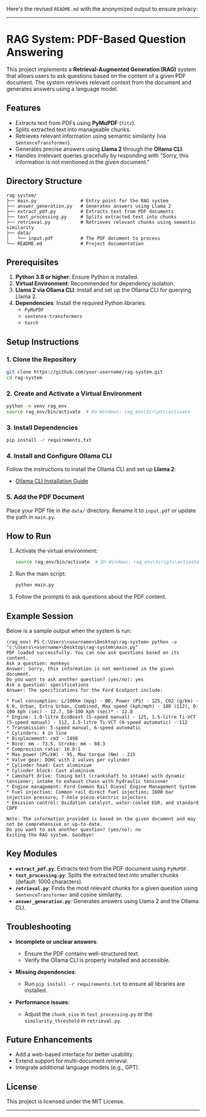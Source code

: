 Here's the revised `README.md` with the anonymized output to ensure privacy:

---

# RAG System: PDF-Based Question Answering

This project implements a **Retrieval-Augmented Generation (RAG)** system that allows users to ask questions based on the content of a given PDF document. The system retrieves relevant context from the document and generates answers using a language model.

## Features

- Extracts text from PDFs using **PyMuPDF** (`fitz`).
- Splits extracted text into manageable chunks.
- Retrieves relevant information using semantic similarity (via `SentenceTransformer`).
- Generates precise answers using **Llama 2** through the **Ollama CLI**.
- Handles irrelevant queries gracefully by responding with "Sorry, this information is not mentioned in the given document."

## Directory Structure

```
rag-system/
├── main.py                # Entry point for the RAG system
├── answer_generation.py   # Generates answers using Llama 2
├── extract_pdf.py         # Extracts text from PDF documents
├── text_processing.py     # Splits extracted text into chunks
├── retrieval.py           # Retrieves relevant chunks using semantic similarity
├── data/
│   └── input.pdf          # The PDF document to process
└── README.md              # Project documentation
```

## Prerequisites

1. **Python 3.8 or higher**: Ensure Python is installed.
2. **Virtual Environment**: Recommended for dependency isolation.
3. **Llama 2 via Ollama CLI**: Install and set up the Ollama CLI for querying Llama 2.
4. **Dependencies**: Install the required Python libraries:
   - `PyMuPDF`
   - `sentence-transformers`
   - `torch`

## Setup Instructions

### 1. Clone the Repository
```bash
git clone https://github.com/your-username/rag-system.git
cd rag-system
```

### 2. Create and Activate a Virtual Environment
```bash
python -m venv rag_env
source rag_env/bin/activate  # On Windows: rag_env\Scripts\activate
```

### 3. Install Dependencies
```bash
pip install -r requirements.txt
```

### 4. Install and Configure Ollama CLI
Follow the instructions to install the Ollama CLI and set up **Llama 2**:
- [Ollama CLI Installation Guide](https://ollama.ai)

### 5. Add the PDF Document
Place your PDF file in the `data/` directory. Rename it to `input.pdf` or update the path in `main.py`.

## How to Run

1. Activate the virtual environment:
   ```bash
   source rag_env/bin/activate  # On Windows: rag_env\Scripts\activate
   ```

2. Run the main script:
   ```bash
   python main.py
   ```

3. Follow the prompts to ask questions about the PDF content.

## Example Session

Below is a sample output when the system is run:

```plaintext
(rag_env) PS C:\Users\<username>\Desktop\rag-system> python -u "c:\Users\<username>\Desktop\rag-system\main.py"
PDF loaded successfully. You can now ask questions based on its content.
Ask a question: monkeys
Answer: Sorry, this information is not mentioned in the given document.
Do you want to ask another question? (yes/no): yes
Ask a question: specifications
Answer: The specifications for the Ford EcoSport include:

* Fuel consumption: L/100km (mpg) - ØØ, Power (PS) - 125, CO2 (g/km) - 6.6, Urban, Extra Urban, Combined, Max speed (kph/mph) - 180 (112), 0-100 kph (sec) - 12.7, 50-100 kph (sec)* - 12.8
* Engine: 1.0-litre EcoBoost (5-speed manual) - 125, 1.5-litre Ti-VCT (5-speed manual) - 112, 1.5-litre Ti-VCT (6-speed automatic) - 112
* Transmission: 5-speed manual, 6-speed automatic
* Cylinders: 4 in line
* Displacement: cm3 - 1498
* Bore: mm - 73.5, Stroke: mm - 88.3
* Compression ratio: 16.0:1
* Max power (PS/kW) - 95, Max torque (Nm) - 215
* Valve gear: DOHC with 2 valves per cylinder
* Cylinder head: Cast aluminium
* Cylinder block: Cast aluminium
* Camshaft drive: Timing belt (crankshaft to intake) with dynamic tensioner; intake to exhaust chain with hydraulic tensioner
* Engine management: Ford Common Rail Diesel Engine Management System
* Fuel injection: Common rail direct fuel injection; 1600 bar injection pressure; 7-hole piezo-electric injectors
* Emission control: Oxidation catalyst, water-cooled EGR, and standard CDPF

Note: The information provided is based on the given document and may not be comprehensive or up-to-date.
Do you want to ask another question? (yes/no): no
Exiting the RAG system. Goodbye!
```

## Key Modules

- **`extract_pdf.py`**: Extracts text from the PDF document using `PyMuPDF`.
- **`text_processing.py`**: Splits the extracted text into smaller chunks (default: 1000 characters).
- **`retrieval.py`**: Finds the most relevant chunks for a given question using `SentenceTransformer` and cosine similarity.
- **`answer_generation.py`**: Generates answers using Llama 2 and the Ollama CLI.

## Troubleshooting

- **Incomplete or unclear answers**:
  - Ensure the PDF contains well-structured text.
  - Verify the Ollama CLI is properly installed and accessible.
  
- **Missing dependencies**:
  - Run `pip install -r requirements.txt` to ensure all libraries are installed.

- **Performance issues**:
  - Adjust the `chunk_size` in `text_processing.py` or the `similarity_threshold` in `retrieval.py`.

## Future Enhancements

- Add a web-based interface for better usability.
- Extend support for multi-document retrieval.
- Integrate additional language models (e.g., GPT).

## License

This project is licensed under the MIT License.

---